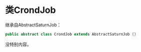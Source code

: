 # 类CrondJob

继承自AbstractSaturnJob：

```java
public abstract class CrondJob extends AbstractSaturnJob {}
```

没特别内容。



